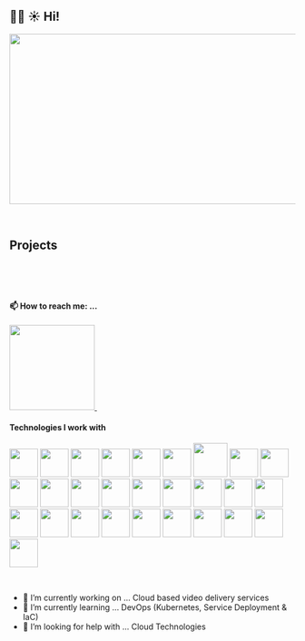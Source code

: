 ## :man_technologist: :sunny: **Hi!**
<p align="center">
  <img src="https://user-images.githubusercontent.com/14816505/153577797-9237bf1b-e22b-4cb5-8076-d37a6e5b7d7b.JPG" width="550" height="300">
</p>
&nbsp;

## Projects
&nbsp;



&nbsp;
#### 📫 How to reach me: ...
<a href="https://www.linkedin.com/in/ashiwnfrancis/">
  <img src="https://img.shields.io/badge/LinkedIn-0077B5?style=for-the-badge&logo=linkedin&logoColor=white" width="150" />
</a>
&nbsp;

#### Technologies I work with
<p float="left">
<img src="https://user-images.githubusercontent.com/14816505/153565911-40ccfc97-535b-4dc9-bd38-497092f871e1.svg" width="50" height="50"> <img src="https://user-images.githubusercontent.com/14816505/153565914-45baf49a-d3dc-47a2-8f91-f2f8aa2c0ca0.svg" width="50" height="50"> <img src="https://user-images.githubusercontent.com/14816505/153565916-1015db5e-8224-405a-b70c-aca8323f5a48.svg" width="50" height="50"> <img src="https://user-images.githubusercontent.com/14816505/153565937-1c57bc8c-16a9-4de5-a341-7e36cc39356b.svg" width="50" height="50"> <img src="https://user-images.githubusercontent.com/14816505/153565941-de54fdaf-928f-4da4-95f8-a25d50e03d26.svg" width="50" height="50"> <img src="https://user-images.githubusercontent.com/14816505/153565927-e213a25f-d3e2-4524-964e-40ad67e00192.svg" width="50" height="50"> <img src="https://user-images.githubusercontent.com/14816505/153565942-1336ba49-6e93-4fcc-87ca-422170e9278d.svg" width="60" height="60"> <img src="https://user-images.githubusercontent.com/14816505/153565924-79119418-5879-414d-9fd5-aec159fd05d0.svg" width="50" height="50"> <img src="https://user-images.githubusercontent.com/14816505/153565907-a9f13824-9772-41d0-9ebb-b0cb86804c92.svg" width="50" height="50"> <img src="https://user-images.githubusercontent.com/14816505/153565933-de98a86e-e82c-44cd-94c9-bd52f7d8fd8d.svg" width="50" height="50"> <img src="https://user-images.githubusercontent.com/14816505/153565934-ffff881a-b63f-4252-9c72-dbc00a9cf8e4.svg" width="50" height="50"> <img src="https://user-images.githubusercontent.com/14816505/153565898-2653fa6c-070c-4298-9594-b78fc0a6222a.svg" width="50" height="50"> <img src="https://user-images.githubusercontent.com/14816505/153565903-c15d051c-cc14-4433-8fd8-e3215e28f1da.svg" width="50" height="50"> <img src="https://user-images.githubusercontent.com/14816505/153565918-63352320-a7ec-412b-bccc-c2afb30d5b33.svg" width="50" height="50"> <img src="https://user-images.githubusercontent.com/14816505/153565919-32e53d97-c19c-414b-9911-547b1765a2ae.svg" width="50" height="50"> <img src="https://user-images.githubusercontent.com/14816505/153565921-f20c7e75-6404-4779-8054-6f4bb12690f0.svg" width="50" height="50"> <img src="https://user-images.githubusercontent.com/14816505/153565905-341b722e-18bf-4f62-b18f-9d65daf591dc.svg" width="50" height="50"> <img src="https://user-images.githubusercontent.com/14816505/153565931-7ab38ee5-0411-4209-982b-678e57aaf043.svg" width="50" height="50"> <img src="https://user-images.githubusercontent.com/14816505/153565940-a36001b5-2f9d-49a7-b0fc-8485c2c925f0.svg" width="50" height="50"> <img src="https://user-images.githubusercontent.com/14816505/153565930-5f12c0e6-dc90-4cc9-8b88-d0bfd2d58186.svg" width="50" height="50"> <img src="https://user-images.githubusercontent.com/14816505/153565908-049f23da-a375-427a-a6ae-3167d1c71ef8.svg" width="50" height="50"> <img src="https://user-images.githubusercontent.com/14816505/153565904-b129ea4e-3c75-4616-bd5b-40c2e0892b8b.svg" width="50" height="50"> <img src="https://user-images.githubusercontent.com/14816505/153574265-bc926c4f-8f87-4446-8ff0-f3a22b94a249.png" width="50" height="50"> <img src="https://user-images.githubusercontent.com/14816505/153574255-e45cfd07-cdea-4fb2-85b1-3f51c315f37f.svg" width="50" height="50"> <img src="https://user-images.githubusercontent.com/14816505/153575016-f27832d5-e027-42d3-bac6-07cc067453be.png" width="50" height="50"> <img src="https://user-images.githubusercontent.com/14816505/153575223-addfc15d-ff8f-4b92-a845-20f0bdf2a658.svg" width="50" height="50"> <img src="https://user-images.githubusercontent.com/14816505/153610080-bbde6dae-6ad4-4672-8552-ae56559fbd1d.svg" width="50" height="50"> <img src="https://github.com/ashwin-francis/ashwin-francis/assets/14816505/4ff3f67b-6faa-48ac-8109-6182e9f6cf7c" width="50" height="50">

</p>

&nbsp;

- 🔭 I’m currently working on ... Cloud based video delivery services
- 🌱 I’m currently learning ... DevOps (Kubernetes, Service Deployment & IaC)
- 🤔 I’m looking for help with ... Cloud Technologies
<!--
**ashwin-francis/ashwin-francis** is a ✨ _special_ ✨ repository because its `README.md` (this file) appears on your GitHub profile.

Here are some ideas to get you started:


- 👯 I’m looking to collaborate on ... 
- 🤔 I’m looking for help with ...
- 📫 How to reach me: ...
- 😄 Pronouns: ...He/Him
- ⚡ Fun fact: ...
-->
